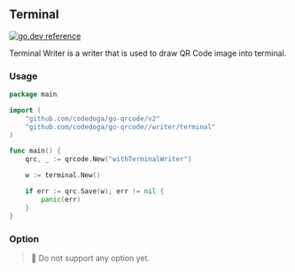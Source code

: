 ## Terminal

[![go.dev reference](https://img.shields.io/badge/go.dev-reference-007d9c?logo=go&logoColor=white&style=flat-square)](https://pkg.go.dev/github.com/codedoga/go-qrcode//writer/terminal)

Terminal Writer is a writer that is used to draw QR Code image into terminal.

### Usage

```go
package main

import (
	"github.com/codedoga/go-qrcode/v2"
	"github.com/codedoga/go-qrcode//writer/terminal"
)

func main() {
	qrc, _ := qrcode.New("withTerminalWriter")

	w := terminal.New()

	if err := qrc.Save(w); err != nil {
		panic(err)
	}
}
```

### Option

> 🤪 Do not support any option yet.
